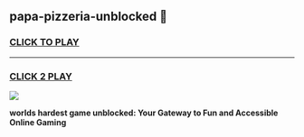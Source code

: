 
## papa-pizzeria-unblocked 👋
<h3>
<a href="https://premium.freeplayer.one?title=papa-pizzeria-unblocked&ref=14F">CLICK TO PLAY</a></h3>
<hr>

<h3>
<a href="https://premium.freeplayer.one?title=papa-pizzeria-unblocked&ref=14F">CLICK 2 PLAY</a>
  
</h3>

<a href="https://premium.freeplayer.one?title=papa-pizzeria-unblocked&ref=12F/"><img src="https://clearcache.store/games.png"></a>


**worlds hardest game unblocked: Your Gateway to Fun and Accessible Online Gaming**
